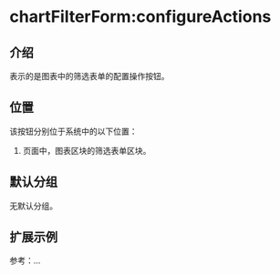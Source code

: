 # chartFilterForm:configureActions

## 介绍

表示的是图表中的筛选表单的配置操作按钮。

## 位置

该按钮分别位于系统中的以下位置：

1. 页面中，图表区块的筛选表单区块。

## 默认分组

无默认分组。

## 扩展示例

参考：...
